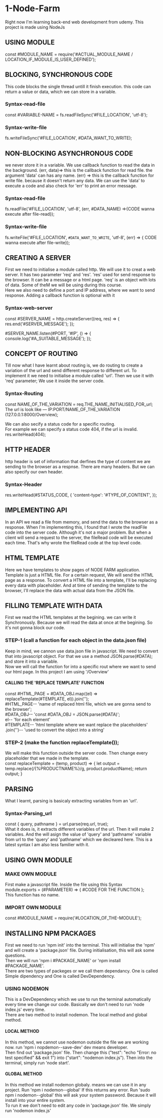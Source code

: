 # 1-Node-Farm

Right now I'm learning back-end web development from udemy. This project is made using NodeJs

## USING MODULE

const #MODULE_NAME = require('#ACTUAL_MODULE_NAME / LOCATION_IF_MODULE_IS_USER_DEFINED');

## BLOCKING, SYNCHRONOUS CODE

This code blocks the single thread untill it finish execution. this code can return a value or data, which we can store in a variable.

### Syntax-read-file

const #VARIABLE-NAME = fs.readFileSync('#FILE_LOCATION', 'utf-8');

### Syntax-write-file

fs.writeFileSync('#FILE_LOCATION', #DATA_WANT_TO_WRITE);

## NON-BLOCKING ASYNCHRONOUS CODE

we never store it in a variable. We use callback function to read the data in the background. (err, data)=> this is the callback function for read file. the argument 'data' can has any name. (err) => this is the callback function for write file. because it doesn't return any data. We can use the 'data' to execute a code and also check for 'err' to print an error message.

### Syntax-read-file

fs.readFile('#FILE_LOCATION', 'utf-8', (err, #DATA_NAME) =>{CODE wanna execute after file-read});

### Syntax-write-file

fs.writeFile('#FILE_LOCATION', `#DATA_WANT_TO_WRITE`, 'utf-8', (err) => { CODE wanna execute after file-write});

## CREATING A SERVER

First we need to initialise a module called http. We will use it to creat a web server. It has two parameter 'req' and 'res'. 'res' used for send response to the browser. It can be a message or a html page. 'req' is an object with lots of data. Some of theM we will be using during this course.<br/>
Here we also need to define a port and IP address, where we want to send response. Adding a callback function is optional with it

### Syntax-web-server

const #SERVER_NAME = http.createServer((req, res) => {
res.end('#SERVER_MESSAGE');
});

#SERVER_NAME.listen(#PORT, '#IP', () => {
console.log('#A_SUITABLE_MESSAGE');
});

## CONCEPT OF ROUTING

Till now what I have learnt about routing is, we do routing to create a variation of the url and send different response to different url. To implement it we need to initialise a module called 'url'. Then we use it with 'req' parameter;
We use it inside the server code.

### Syntax-Routing

const NAME_OF_THE_VARIATION = req.THE_NAME_INITIALISED_FOR_url;<br/>
The url is look like — IP:PORT/NAME_OF_THE_VARIATION (127.0.0.1:8000/Overview);

We can also secify a status code for a specific routing.<br/>
For example we can specify a status code 404, if the url is invalid.
res.writeHead(404);

## HTTP HEADER

http header is set of information that derfines the type of content we are sending to the browser as a respnse. There are many headers. But we can also specify our own header.

### Syntax-Header

res.writeHead(#STATUS_CODE, {
'content-type': '#TYPE_OF_CONTENT',
});

## IMPLEMENTING API

In an API we read a file from memory, and send the data to the browser as a response.
When I'm implementing this, I found that I wrote the readFile code into the server code. Although it's not a major problem. But when a client will send a request to the server, the fileRead code will be executed each time. That's why wrote the fileRead code at the top level code.

## HTML TEMPLATE

Here we have templates to show pages of NODE FARM application. Template is just a HTML file. For a certain request, We will send the HTML page as a response. To convert a HTML file into a template, I'll be replacing every data with placeholder. And at time of sending the template to the browser, I'll replace the data with actual data from the JSON file.

## FILLING TEMPLATE WITH DATA

First we read the HTML templates at the begining. we can write it Synchronously. Because we will read the data at once at the begining. So it's not gonna block our code.

### STEP-1 (call a function for each object in the data.json file)

Keep in mind, we cannon use data.json file in javascript. We need to convert that into javascript object. For that we use a method JSON.parse(#DATA); and store it into a variable.<br/>
Now we will call the function for into a specific rout where we want to send our html page. In this project I am using '/Overview'

#### CALLING THE 'REPLACE TEMPLATE' FUNCTION

const #HTML_PAGE = #DATA_OBJ.map((el) => replaceTemplate(#TEMPLATE, el)).join('');<br/>
#HTML_PAGE-- 'name of replaced html file, which we are gonna send to the browser';<br/>
#DATA_OBJ-- 'const #DATA_OBJ = JSON.parse(#DATA)';<br/>
el-- 'for each element'<br/>
#TEMPLATE-- 'html template where we want replace the placeholders'<br/>
.join('')-- 'used to convert the object into a string'

### STEP-2 (make the function replaceTemplate());

We will make this function outside the server code. Then change every placeholder that we made in the template.<br/>
const replaceTemplate = (temp, product) => {
let output = temp.replace(/{%PRODUCTNAME%}/g, product.productName);
return output;
}

## PARSING

What I learnt, parsing is basicaly extracting variables from an 'url'.

### Syntax-Parsing_url

const { query, pathname } = url.parse(req.url, true);<br/>
What it does is, it extracts different variables of the url. Then it will make 2 variables. And the will asign the value of 'query' and 'pathname' variable from url to the 'query' and 'pathname' which we decleared here. This is a latest syntax I am also less familier with it.

## USING OWN MODULE

### MAKE OWN MODULE

First make a javascript file. Inside the file using this Syntax<br/>
module.exports = (#PARAMETER) => { #CODE FOR THE FUNCTION };<br/>
This function has no name.

### IMPORT OWN MODULE

const #MODULE_NAME = require('#LOCATION_OF_THE-MODULE');

## INSTALLING NPM PACKAGES

First we need to run 'npm init' into the terminal. This will initialise the 'npm' and will create a 'package.json' file. During initialisation, this will ask some questions.<br/>
Then we will run 'npm i #PACKAGE_NAME' or 'npm install #PACKAGE_NAME'.<br/>
There are two types of packeges or we call them dependancy. One is called Simple dipendency and One is called DevDependency.

### USING NODEMON

This is a DevDependency which we use to run the terminal automatically every time we change our code. Basically we don't need to run 'node index.js' every time.<br/>
There are two method to install nodemon. The local method and global method.

#### LOCAL METHOD

In this method, we cannot use nodemon outside the file we are working now. run 'npm i nopdemon--save-dev' dev means developer.<br/>
Then find out 'package.json' file. Then change this ("test": "echo \"Error: no test specified\" && exit 1") into ("start": "nodemon index.js"). Then into the terminal, simply run 'node start'.

#### GLOBAL METHOD

In this method we install nodemon globaly. means we can use it in any project. Run 'npm i nodemon--global' If this returns any error. Run 'sudo npm i nodemon--global' this will ask your system password. Because it will install into your entire system.<br/>
To run it we don't need to edit any code in 'package.json' file. We simply run 'nodemon index.js'
